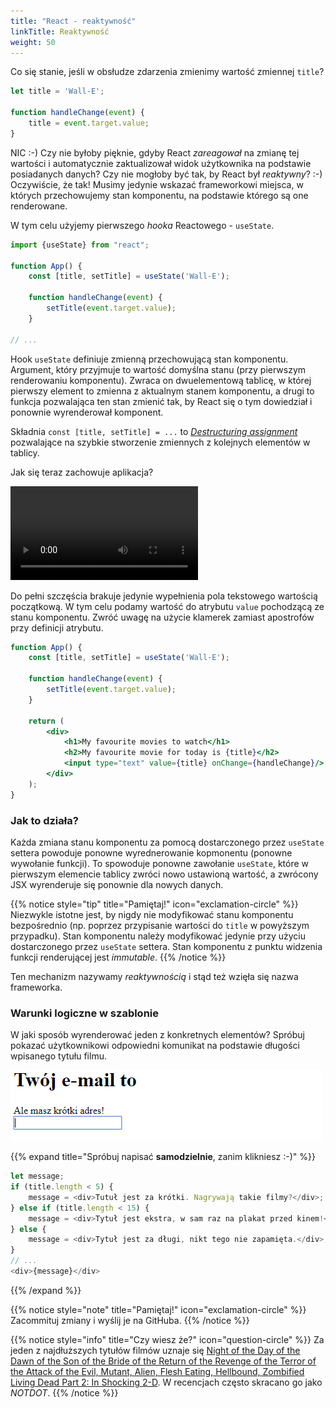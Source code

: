 ```yaml
---
title: "React - reaktywność"
linkTitle: Reaktywność
weight: 50
---
```


Co się stanie, jeśli w obsłudze zdarzenia zmienimy wartość zmiennej `title`?

```js
let title = 'Wall-E';

function handleChange(event) {
    title = event.target.value;
}
```

NIC :-) Czy nie byłoby pięknie, gdyby React _zareagował_ na zmianę tej wartości
i automatycznie zaktualizował widok użytkownika na podstawie posiadanych danych?
Czy nie mogłoby być tak, by React był _reaktywny_? :-) Oczywiście, że tak!
Musimy jedynie wskazać frameworkowi miejsca, w których przechowujemy stan komponentu,
na podstawie którego są one renderowane.

W tym celu użyjemy pierwszego _hooka_ Reactowego - `useState`.

```jsx
import {useState} from "react";

function App() {
    const [title, setTitle] = useState('Wall-E');

    function handleChange(event) {
        setTitle(event.target.value);
    }

// ...
```

Hook `useState` definiuje zmienną przechowującą stan komponentu. Argument, który przyjmuje
to wartość domyślna stanu (przy pierwszym renderowaniu komponentu). Zwraca on dwuelementową
tablicę, w której pierwszy element to zmienna z aktualnym stanem komponentu, a drugi to funkcja
pozwalająca ten stan zmienić tak, by React się o tym dowiedział i ponownie wyrenderował komponent.

Składnia `const [title, setTitle] = ...` to [_Destructuring
assignment_](https://developer.mozilla.org/en-US/docs/Web/JavaScript/Reference/Operators/Destructuring_assignment)
pozwalające na szybkie stworzenie zmiennych z kolejnych elementów w tablicy.

Jak się teraz zachowuje aplikacja?

![Reactive](12-reactive.webm)

Do pełni szczęścia brakuje jedynie wypełnienia pola tekstowego wartością
początkową. W tym celu podamy wartość do atrybutu `value` pochodzącą ze stanu
komponentu. Zwróć uwagę na użycie klamerek zamiast apostrofów przy definicji
atrybutu.

```jsx {hl_lines="12"}
function App() {
    const [title, setTitle] = useState('Wall-E');

    function handleChange(event) {
        setTitle(event.target.value);
    }

    return (
        <div>
            <h1>My favourite movies to watch</h1>
            <h2>My favourite movie for today is {title}</h2>
            <input type="text" value={title} onChange={handleChange}/>
        </div>
    );
}
```

### Jak to działa?

Każda zmiana stanu komponentu za pomocą dostarczonego przez `useState`
settera powoduje ponowne wyrednerowanie kopmonentu (ponowne wywołanie funkcji).
To spowoduje ponowne zawołanie `useState`, które w pierwszym elemencie tablicy zwróci
nowo ustawioną wartość, a zwrócony JSX wyrenderuje się ponownie dla nowych danych.

{{% notice style="tip" title="Pamiętaj!" icon="exclamation-circle" %}}
Niezwykle istotne jest, by nigdy nie modyfikować stanu komponentu bezpośrednio
(np. poprzez przypisanie wartości do `title` w powyższym przypadku). Stan komponentu
należy modyfikować jedynie przy użyciu dostarczonego przez `useState` settera.
Stan komponentu z punktu widzenia funkcji renderującej jest _immutable_.
{{% /notice %}}

Ten mechanizm nazywamy _reaktywnością_ i stąd też wzięła się nazwa frameworka.

### Warunki logiczne w szablonie

W jaki sposób wyrenderować jeden z konkretnych elementów? Spróbuj pokazać
użytkownikowi odpowiedni komunikat na podstawie długości wpisanego tytułu filmu.

![Reactive](13-reactive.gif)

{{% expand title="Spróbuj napisać **samodzielnie**, zanim klikniesz :-)" %}}

```js
let message;
if (title.length < 5) {
    message = <div>Tutuł jest za krótki. Nagrywają takie filmy?</div>;
} else if (title.length < 15) {
    message = <div>Tytuł jest ekstra, w sam raz na plakat przed kinem!</div>;
} else {
    message = <div>Tytuł jest za długi, nikt tego nie zapamięta.</div>;
}
// ...
<div>{message}</div>
```

{{% /expand %}}

{{% notice style="note" title="Pamiętaj!" icon="exclamation-circle" %}}
Zacommituj zmiany i wyślij je na GitHuba.
{{% /notice %}}

{{% notice style="info" title="Czy wiesz że?" icon="question-circle" %}}
Za jeden z najdłuższych tytułów filmów uznaje
się [Night of the Day of the Dawn of the Son of the Bride of the Return of the Revenge of the Terror of the Attack of the Evil, Mutant, Alien, Flesh Eating, Hellbound, Zombified Living Dead Part 2: In Shocking 2-D](https://pl.wikipedia.org/wiki/Night_of_the_Day_of_the_Dawn_of_the_Son_of_the_Bride_of_the_Return_of_the_Revenge_of_the_Terror_of_the_Attack_of_the_Evil,_Mutant,_Alien,_Flesh_Eating,_Hellbound,_Zombified_Living_Dead_Part_2:_In_Shocking_2-D).
W recencjach często skracano go jako *NOTDOT*.
{{% /notice %}}


